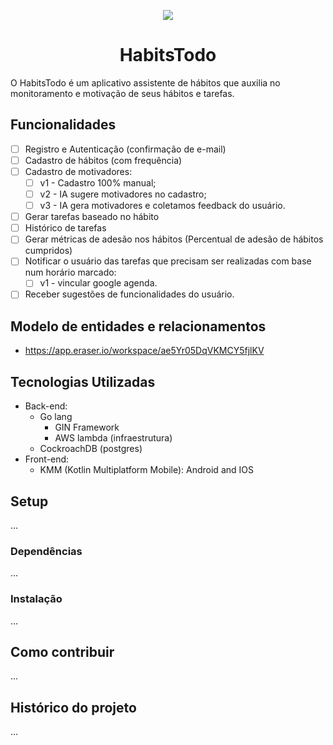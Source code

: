 <p align="center"><img src="https://github.com/Matheus-Lara/science-and-code/assets/63257275/d84b82bc-7597-434f-840c-6d2507e8b85d"></img></p>

<h1 align="center">HabitsTodo</h1>

O HabitsTodo é um aplicativo assistente de hábitos que auxilia no monitoramento e motivação de seus hábitos e tarefas.

## Funcionalidades

- [ ] Registro e Autenticação (confirmação de e-mail)
- [ ] Cadastro de hábitos (com frequência)
- [ ] Cadastro de motivadores:
  - [ ] v1 - Cadastro 100% manual;
  - [ ] v2 - IA sugere motivadores no cadastro;
  - [ ] v3 - IA gera motivadores e coletamos feedback do usuário.
- [ ] Gerar tarefas baseado no hábito
- [ ] Histórico de tarefas
- [ ] Gerar métricas de adesão nos hábitos (Percentual de adesão de hábitos cumpridos)
- [ ] Notificar o usuário das tarefas que precisam ser realizadas com base num horário marcado:
  - [ ] v1 - vincular google agenda.
- [ ] Receber sugestões de funcionalidades do usuário.

## Modelo de entidades e relacionamentos

- https://app.eraser.io/workspace/ae5Yr05DqVKMCY5fjlKV

## Tecnologias Utilizadas

- Back-end:
  - Go lang
    - GIN Framework
    - AWS lambda (infraestrutura)
  - CockroachDB (postgres)
- Front-end:
  - KMM (Kotlin Multiplatform Mobile): Android and IOS 

## Setup
...

### Dependências
...

### Instalação
...

## Como contribuir
...

## Histórico do projeto
...
